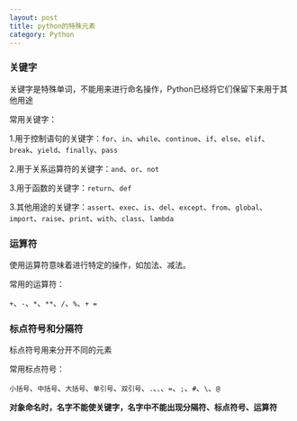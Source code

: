 ```yaml
---
layout: post
title: python的特殊元素
category: Python
---
```

### 关键字

关键字是特殊单词，不能用来进行命名操作，Python已经将它们保留下来用于其他用途

常用关键字：

1.用于控制语句的关键字：`for`、`in`、`while`、`continue`、`if`、`else`、`elif`、`break`、`yield`、`finally`、`pass`

2.用于关系运算符的关键字：`and`、`or`、`not`

3.用于函数的关键字：`return`、`def`

3.其他用途的关键字：`assert`、`exec`、`is`、`del`、`except`、`from`、`global`、`import`、`raise`、`print`、`with`、`class`、`lambda`

### 运算符

使用运算符意味着进行特定的操作，如加法、减法。

常用的运算符：

`+`、`-`、`*`、`**`、`/`、`%`、`+ =`

### 标点符号和分隔符

标点符号用来分开不同的元素

常用标点符号：

`小括号`、`中括号`、`大括号`、`单引号`、`双引号`、`.`、`、`、`=`、`;`、`#`、`\`、`@`

**对象命名时，名字不能使关键字，名字中不能出现分隔符、标点符号、运算符**

